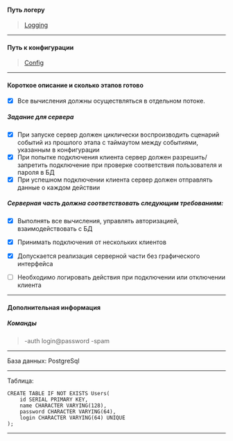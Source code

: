 ﻿
#### Путь логеру
 > [Logging](./Models/Logging/LoggerInit.cs)
 ***
#### Путь к конфигурации
 > [Config](App.config)
 ***
#### Короткое описание и сколько этапов готово
- [x] Все вычисления должны осуществляться в отдельном потоке.
##### Задание для сервера
- [x] При запуске сервер должен циклически воспроизводить сценарий событий из прошлого этапа с таймаутом между событиями, указанным в конфигурации
- [x] При попытке подключения клиента сервер должен разрешить/запретить подключение при проверке соответствия пользователя и пароля в БД
- [x] При успешном подключении клиента сервер должен отправлять данные о каждом действии
##### Серверная часть должна соответствовать следующим требованиям:
- [x] Выполнять все вычисления, управлять авторизацией, взаимодействовать с БД
- [x] Принимать подключения от нескольких клиентов
- [x] Допускается реализация серверной части без графического интерфейса
- [ ] Необходимо логировать действия при подключении или отключении клиента


***
#### Дополнительная информация
##### Команды
 > -auth login@password
 > -spam
 ***
База данных: PostgreSql
***
Таблица:

```
CREATE TABLE IF NOT EXISTS Users(
	id SERIAL PRIMARY KEY,
	name CHARACTER VARYING(128),
	password CHARACTER VARYING(64),
	login CHARACTER VARYING(64) UNIQUE
);
```

***

